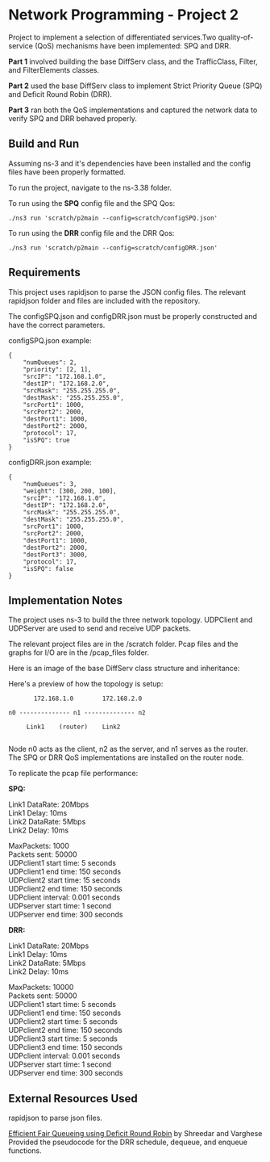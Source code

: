 # Network Programming - Project 2

Project to implement a selection of differentiated services.Two quality-of-service (QoS) mechanisms have been implemented: SPQ and DRR. 

**Part 1** involved building the base DiffServ class, and the TrafficClass, Filter, and FilterElements classes.

**Part 2** used the base DiffServ class to implement Strict Priority Queue (SPQ) and Deficit Round Robin (DRR).

**Part 3** ran both the QoS implementations and captured the network data to verify SPQ and DRR behaved properly.

## Build and Run
Assuming ns-3 and it's dependencies have been installed and the config files have been properly formatted.

To run the project, navigate to the ns-3.38 folder.

To run using the **SPQ** config file and the SPQ Qos:

`./ns3 run 'scratch/p2main --config=scratch/configSPQ.json'`


To run using the **DRR** config file and the DRR Qos:

`./ns3 run 'scratch/p2main --config=scratch/configDRR.json'`

## Requirements
This project uses rapidjson to parse the JSON config files.
The relevant rapidjson folder and files are included with the repository.

The configSPQ.json and configDRR.json must be properly constructed and have the correct parameters.

configSPQ.json example:

```
{
    "numQueues": 2,
    "priority": [2, 1],
    "srcIP": "172.168.1.0",
    "destIP": "172.168.2.0",
    "srcMask": "255.255.255.0",
    "destMask": "255.255.255.0",
    "srcPort1": 1000,
    "srcPort2": 2000,
    "destPort1": 1000,
    "destPort2": 2000,
    "protocol": 17,
    "isSPQ": true
}
```

configDRR.json example:
```
{
    "numQueues": 3,
    "weight": [300, 200, 100],
    "srcIP": "172.168.1.0",
    "destIP": "172.168.2.0",
    "srcMask": "255.255.255.0",
    "destMask": "255.255.255.0",
    "srcPort1": 1000,
    "srcPort2": 2000,
    "destPort1": 1000,
    "destPort2": 2000,
    "destPort3": 3000,
    "protocol": 17,
    "isSPQ": false
}
```

## Implementation Notes
The project uses ns-3 to build the three network topology. UDPClient and UDPServer are used to send and receive UDP packets.

The relevant project files are in the /scratch folder. Pcap files and the graphs for I/O are in the /pcap_files folder.

Here is an image of the base DiffServ class structure and inheritance:




Here's a preview of how the topology is setup:

```
       172.168.1.0        172.168.2.0
       
n0 -------------- n1 -------------- n2

     Link1    (router)    Link2
    
```

Node n0 acts as the client, n2 as the server, and n1 serves as the router.
The SPQ or DRR QoS implementations are installed on the router node.

To replicate the pcap file performance:

**SPQ:**

  Link1 DataRate: 20Mbps<br>
  Link1 Delay: 10ms<br>
  Link2 DataRate: 5Mbps<br>
  Link2 Delay: 10ms<br>
  
  MaxPackets: 1000<br>
  Packets sent: 50000<br>
  UDPclient1 start time: 5 seconds <br>
  UDPclient1 end time: 150 seconds <br>
  UDPclient2 start time: 15 seconds <br>
  UDPclient2 end time: 150 seconds <br>
  UDPclient interval: 0.001 seconds <br>
  UDPserver start time: 1 second <br>
  UDPserver end time: 300 seconds <br>
 
**DRR:**

  Link1 DataRate: 20Mbps<br>
  Link1 Delay: 10ms<br>
  Link2 DataRate: 5Mbps<br>
  Link2 Delay: 10ms<br>
  
  MaxPackets: 10000<br>
  Packets sent: 50000<br>
  UDPclient1 start time: 5 seconds <br>
  UDPclient1 end time: 150 seconds <br>
  UDPclient2 start time: 5 seconds <br>
  UDPclient2 end time: 150 seconds <br>
  UDPclient3 start time: 5 seconds <br>
  UDPclient3 end time: 150 seconds <br>
  UDPclient interval: 0.001 seconds <br>
  UDPserver start time: 1 second <br>
  UDPserver end time: 300 seconds <br>

## External Resources Used
rapidjson to parse json files.

[Efficient Fair Queueing using Deficit Round Robin](http://cs621.cs.usfca.edu/v/resources/drr.pdf) by Shreedar and Varghese <br>
Provided the pseudocode for the DRR schedule, dequeue, and enqueue functions.<br>


